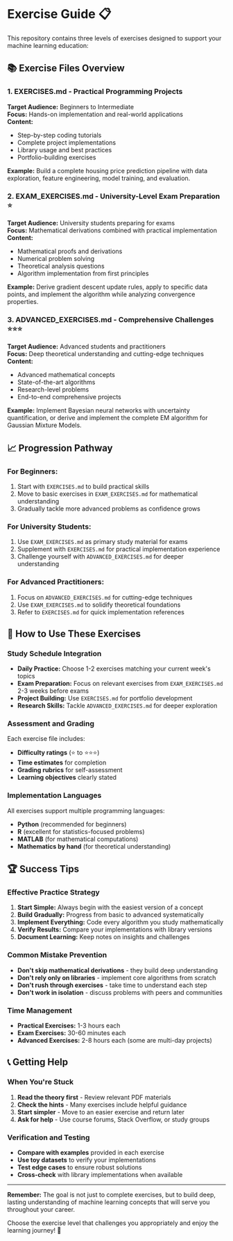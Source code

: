 # Exercise Guide 📋

This repository contains three levels of exercises designed to support your machine learning education:

## 📚 Exercise Files Overview

### 1. EXERCISES.md - Practical Programming Projects
**Target Audience:** Beginners to Intermediate  
**Focus:** Hands-on implementation and real-world applications  
**Content:**
- Step-by-step coding tutorials
- Complete project implementations
- Library usage and best practices
- Portfolio-building exercises

**Example:** Build a complete housing price prediction pipeline with data exploration, feature engineering, model training, and evaluation.

### 2. EXAM_EXERCISES.md - University-Level Exam Preparation ⭐
**Target Audience:** University students preparing for exams  
**Focus:** Mathematical derivations combined with practical implementation  
**Content:**
- Mathematical proofs and derivations
- Numerical problem solving
- Theoretical analysis questions
- Algorithm implementation from first principles

**Example:** Derive gradient descent update rules, apply to specific data points, and implement the algorithm while analyzing convergence properties.

### 3. ADVANCED_EXERCISES.md - Comprehensive Challenges ⭐⭐⭐
**Target Audience:** Advanced students and practitioners  
**Focus:** Deep theoretical understanding and cutting-edge techniques  
**Content:**
- Advanced mathematical concepts
- State-of-the-art algorithms
- Research-level problems
- End-to-end comprehensive projects

**Example:** Implement Bayesian neural networks with uncertainty quantification, or derive and implement the complete EM algorithm for Gaussian Mixture Models.

## 📈 Progression Pathway

### For Beginners:
1. Start with `EXERCISES.md` to build practical skills
2. Move to basic exercises in `EXAM_EXERCISES.md` for mathematical understanding
3. Gradually tackle more advanced problems as confidence grows

### For University Students:
1. Use `EXAM_EXERCISES.md` as primary study material for exams
2. Supplement with `EXERCISES.md` for practical implementation experience
3. Challenge yourself with `ADVANCED_EXERCISES.md` for deeper understanding

### For Advanced Practitioners:
1. Focus on `ADVANCED_EXERCISES.md` for cutting-edge techniques
2. Use `EXAM_EXERCISES.md` to solidify theoretical foundations
3. Refer to `EXERCISES.md` for quick implementation references

## 🎯 How to Use These Exercises

### Study Schedule Integration
- **Daily Practice:** Choose 1-2 exercises matching your current week's topics
- **Exam Preparation:** Focus on relevant exercises from `EXAM_EXERCISES.md` 2-3 weeks before exams
- **Project Building:** Use `EXERCISES.md` for portfolio development
- **Research Skills:** Tackle `ADVANCED_EXERCISES.md` for deeper exploration

### Assessment and Grading
Each exercise file includes:
- **Difficulty ratings** (⭐ to ⭐⭐⭐)
- **Time estimates** for completion
- **Grading rubrics** for self-assessment
- **Learning objectives** clearly stated

### Implementation Languages
All exercises support multiple programming languages:
- **Python** (recommended for beginners)
- **R** (excellent for statistics-focused problems)
- **MATLAB** (for mathematical computations)
- **Mathematics by hand** (for theoretical understanding)

## 🏆 Success Tips

### Effective Practice Strategy
1. **Start Simple:** Always begin with the easiest version of a concept
2. **Build Gradually:** Progress from basic to advanced systematically
3. **Implement Everything:** Code every algorithm you study mathematically
4. **Verify Results:** Compare your implementations with library versions
5. **Document Learning:** Keep notes on insights and challenges

### Common Mistake Prevention
- **Don't skip mathematical derivations** - they build deep understanding
- **Don't rely only on libraries** - implement core algorithms from scratch
- **Don't rush through exercises** - take time to understand each step
- **Don't work in isolation** - discuss problems with peers and communities

### Time Management
- **Practical Exercises:** 1-3 hours each
- **Exam Exercises:** 30-60 minutes each
- **Advanced Exercises:** 2-8 hours each (some are multi-day projects)

## 📞 Getting Help

### When You're Stuck
1. **Read the theory first** - Review relevant PDF materials
2. **Check the hints** - Many exercises include helpful guidance
3. **Start simpler** - Move to an easier exercise and return later
4. **Ask for help** - Use course forums, Stack Overflow, or study groups

### Verification and Testing
- **Compare with examples** provided in each exercise
- **Use toy datasets** to verify your implementations
- **Test edge cases** to ensure robust solutions
- **Cross-check** with library implementations when available

---

**Remember:** The goal is not just to complete exercises, but to build deep, lasting understanding of machine learning concepts that will serve you throughout your career.

Choose the exercise level that challenges you appropriately and enjoy the learning journey! 🚀